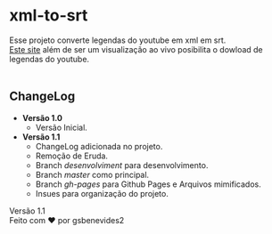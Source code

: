 # xml-to-srt

Esse projeto converte legendas do youtube em xml em srt.<br>
[Este site](https://gsbenevides2.github.io/xml-to-srt/) além de ser um visualização ao vivo posibilita o dowload de legendas do youtube.
<br>
<br>
## ChangeLog
- **Versão 1.0**
	- Versão Inicial.
- **Versão 1.1**
	- ChangeLog adicionada no projeto.
	- Remoção de Eruda.
	- Branch _desenvolviment_ para desenvolvimento.
	- Branch _master_ como principal.
	- Branch _gh-pages_ para Github Pages e Arquivos mimificados.
	- Insues para organização do projeto.

Versão 1.1<br>
Feito com :heart: por gsbenevides2
